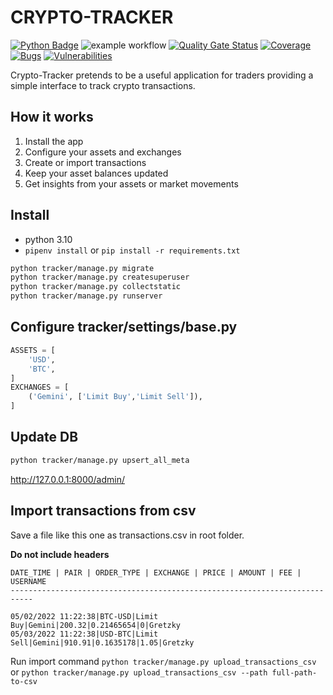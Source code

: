 # CRYPTO-TRACKER

[![Python Badge](https://img.shields.io/badge/python-3.10-blue.svg)]()
![example workflow](https://github.com/blockchain-hobbyists/crypto-tracker/actions/workflows/main.yml/badge.svg)
[![Quality Gate Status](https://sonarcloud.io/api/project_badges/measure?project=blockchain-hobbyists_crypto-tracker&metric=alert_status)](https://sonarcloud.io/summary/new_code?id=blockchain-hobbyists_crypto-tracker)
[![Coverage](https://sonarcloud.io/api/project_badges/measure?project=blockchain-hobbyists_crypto-tracker&metric=coverage)](https://sonarcloud.io/summary/new_code?id=blockchain-hobbyists_crypto-tracker)
[![Bugs](https://sonarcloud.io/api/project_badges/measure?project=blockchain-hobbyists_crypto-tracker&metric=bugs)](https://sonarcloud.io/summary/new_code?id=blockchain-hobbyists_crypto-tracker)
[![Vulnerabilities](https://sonarcloud.io/api/project_badges/measure?project=blockchain-hobbyists_crypto-tracker&metric=vulnerabilities)](https://sonarcloud.io/summary/new_code?id=blockchain-hobbyists_crypto-tracker)

Crypto-Tracker pretends to be a useful application for traders providing a simple interface to track crypto transactions.

## How it works

1. Install the app
2. Configure your assets and exchanges
3. Create or import transactions
4. Keep your asset balances updated
5. Get insights from your assets or market movements

## Install

- python 3.10
- `pipenv install` or `pip install -r requirements.txt`

```bash
python tracker/manage.py migrate
python tracker/manage.py createsuperuser
python tracker/manage.py collectstatic
python tracker/manage.py runserver
```

## Configure tracker/settings/base.py

```python
ASSETS = [
    'USD',
    'BTC',
]
EXCHANGES = [
    ('Gemini', ['Limit Buy','Limit Sell']),
]
```

## Update DB

```bash
python tracker/manage.py upsert_all_meta
```

http://127.0.0.1:8000/admin/

## Import transactions from csv

Save a file like this one as transactions.csv in root folder.

**Do not include headers**

```
DATE_TIME | PAIR | ORDER_TYPE | EXCHANGE | PRICE | AMOUNT | FEE | USERNAME
---------------------------------------------------------------------------
```

```csv
05/02/2022 11:22:38|BTC-USD|Limit Buy|Gemini|200.32|0.21465654|0|Gretzky
05/03/2022 11:22:38|USD-BTC|Limit Sell|Gemini|910.91|0.1635178|1.05|Gretzky
```

Run import command `python tracker/manage.py upload_transactions_csv`
or `python tracker/manage.py upload_transactions_csv --path full-path-to-csv`
